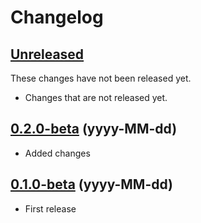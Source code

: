 # Changelog

## [Unreleased][unreleased]

These changes have not been released yet.

- Changes that are not released yet.

## [0.2.0-beta][v0.2.0-beta] (yyyy-MM-dd)

- Added changes

## [0.1.0-beta][v0.1.0-beta] (yyyy-MM-dd)

- First release

[unreleased]: https://github.com/FerMod/EventDispatcher/compare/v0.2.0-beta...HEAD
[v0.2.0-beta]: https://github.com/FerMod/EventDispatcher/compare/v0.1.0-beta...v0.2.0-beta
[v0.1.0-beta]: https://github.com/FerMod/EventDispatcher/releases/tag/v0.1.0-beta
